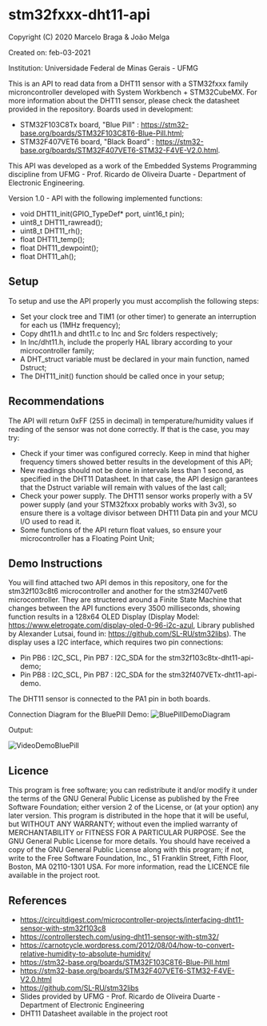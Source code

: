 # stm32fxxx-dht11-api

Copyright (C) 2020  Marcelo Braga & João Melga

Created on: feb-03-2021

Institution: Universidade Federal de Minas Gerais - UFMG

This is an API to read data from a DHT11 sensor with a STM32fxxx family microncontroller developed with System Workbench + STM32CubeMX.  For more information about the DHT11 sensor, please check the datasheet provided in the repository. Boards used in development: 
  - STM32F103C8Tx board, "Blue Pill" : https://stm32-base.org/boards/STM32F103C8T6-Blue-Pill.html;
  - STM32F407VET6 board, "Black Board" : https://stm32-base.org/boards/STM32F407VET6-STM32-F4VE-V2.0.html.

This API was developed as a work of the Embedded Systems Programming discipline from UFMG - Prof. Ricardo de Oliveira Duarte - Department of Electronic Engineering.

Version 1.0 - API with the following implemented functions:
- void DHT11_init(GPIO_TypeDef* port, uint16_t pin);
- uint8_t DHT11_rawread();
- uint8_t DHT11_rh();
- float DHT11_temp();
- float DHT11_dewpoint();
- float DHT11_ah();

## Setup
To setup and use the API properly you must accomplish the following steps:
  - Set your clock tree and TIM1 (or other timer) to generate an interruption for each us (1MHz frequency);
  - Copy dht11.h and dht11.c to Inc and Src folders respectively;
  - In Inc/dht11.h, include the properly HAL library according to your microcontroller family;
  - A DHT_struct variable must be declared in your main function, named Dstruct;
  - The DHT11_init() function should be called once in your setup;

## Recommendations
The API will return 0xFF (255 in decimal) in temperature/humidity values if reading of the sensor was not done correctly. If that is the case, you may try:
- Check if your timer was configured correcly. Keep in mind that higher frequency timers showed better results in the development of this API;  
- New readings should not be done in intervals less than 1 second, as specified in the DHT11 Datasheet. In that case, the API design garantees that the Dstruct variable will remain with values of the last call;
- Check your power supply. The DHT11 sensor works properly with a 5V power supply (and your STM32fxxx probably works with 3v3), so ensure there is a voltage divisor between DHT11 Data pin and your MCU I/O used to read it.
- Some functions of the API return float values, so ensure your microcontroller has a Floating Point Unit;

## Demo Instructions
You will find attached two API demos in this repository, one for the stm32f103c8t6 microcontroller and another for the stm32f407vet6 microcontroller.
They are structered around a Finite State Machine that changes between the API functions every 3500 milliseconds, showing function results in a 128x64 OLED Display (Display Model: https://www.eletrogate.com/display-oled-0-96-i2c-azul, Library published by Alexander Lutsai, found in: https://github.com/SL-RU/stm32libs). The display uses a I2C interface, which requires two pin connections:
  - Pin PB6 : I2C_SCL, Pin PB7 : I2C_SDA for the stm32f103c8tx-dht11-api-demo;
  - Pin PB8 : I2C_SCL, Pin PB7 : I2C_SDA for the stm32f407VETx-dht11-api-demo.

The DHT11 sensor is connected to the PA1 pin in both boards.

Connection Diagram for the BluePill Demo:
![BluePillDemoDiagram](https://user-images.githubusercontent.com/71671310/108790976-c48dcb00-755c-11eb-9d66-b2f78e1b44bb.jpg)

Output:

![VideoDemoBluePill](https://user-images.githubusercontent.com/71671310/108795432-44b82e80-7565-11eb-9857-d978c0fcd740.gif)

## Licence
This program is free software; you can redistribute it and/or modify it under the terms of the GNU General Public License as published by the Free Software Foundation; either version 2 of the License, or (at your option) any later version.
This program is distributed in the hope that it will be useful, but WITHOUT ANY WARRANTY; without even the implied warranty of MERCHANTABILITY or FITNESS FOR A PARTICULAR PURPOSE.  See the GNU General Public License for more details.
You should have received a copy of the GNU General Public License along with this program; if not, write to the Free Software Foundation, Inc., 51 Franklin Street, Fifth Floor, Boston, MA 02110-1301 USA.
For more information, read the LICENCE file available in the project root.

## References
- https://circuitdigest.com/microcontroller-projects/interfacing-dht11-sensor-with-stm32f103c8
- https://controllerstech.com/using-dht11-sensor-with-stm32/
- https://carnotcycle.wordpress.com/2012/08/04/how-to-convert-relative-humidity-to-absolute-humidity/
- https://stm32-base.org/boards/STM32F103C8T6-Blue-Pill.html
- https://stm32-base.org/boards/STM32F407VET6-STM32-F4VE-V2.0.html
- https://github.com/SL-RU/stm32libs
- Slides provided by UFMG - Prof. Ricardo de Oliveira Duarte - Department of Electronic Engineering
- DHT11 Datasheet available in the project root

